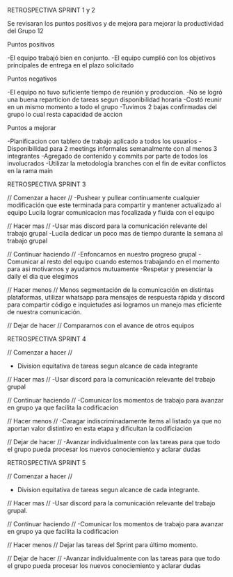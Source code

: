 RETROSPECTIVA SPRINT 1 y 2

Se revisaran los puntos positivos y de mejora para mejorar la productividad del Grupo 12

Puntos positivos

-El equipo trabajó bien en conjunto.
-El equipo cumplió con los objetivos principales de entrega en el plazo solicitado

Puntos negativos

-El equipo no tuvo suficiente tiempo de reunión y produccion.
-No se logró una buena reparticion de tareas segun disponibilidad horaria
-Costó reunir en un mismo momento a todo el grupo
-Tuvimos 2 bajas confirmadas del grupo lo cual resta capacidad de accion

Puntos a mejorar

-Planificacion con tablero de trabajo aplicado a todos los usuarios
-Disponibilidad para 2 meetings informales semanalmente con al menos 3 integrantes
-Agregado de contenido y commits por parte de todos los involucrados
-Utilizar la metodología branches con el fin de evitar conflictos en la rama main

RETROSPECTIVA SPRINT 3

// Comenzar a hacer //
-Pushear y pullear continuamente cualquier modificación que este terminada para compartir y mantener actualizado al equipo
Lucila lograr comunicacion mas focalizada y fluida con el equipo

// Hacer mas //
-Usar mas discord para la comunicación relevante del trabajo grupal
-Lucila dedicar un poco mas de tiempo durante la semana al trabajo grupal

// Continuar haciendo //
-Enfoncarnos en nuestro progreso grupal
-Comunicar al resto del equipo cuando estemos trabajando en el momento para asi motivarnos y ayudarnos mutuamente
-Respetar y presenciar la daily el dia que elegimos

// Hacer menos //
Menos segmentación de la comunicación en distintas plataformas, utilizar whatsapp para mensajes de respuesta rápida y discord para compartir código e inquietudes asi logramos un manejo mas eficiente de nuestra comunicación.

// Dejar de hacer //
Compararnos con el avance de otros equipos

RETROSPECTIVA SPRINT 4

// Comenzar a hacer //

- Division equitativa de tareas segun alcance de cada integrante

// Hacer mas //
-Usar discord para la comunicación relevante del trabajo grupal

// Continuar haciendo //
-Comunicar los momentos de trabajo para avanzar en grupo ya que facilita la codificacion

// Hacer menos //
-Caragar indiscriminadamente items al listado ya que no aportan valor distintivo en esta etapa y dificultan la codificiacion

// Dejar de hacer //
-Avanzar individualmente con las tareas para que todo el grupo pueda procesar los nuevos conociemiento y aclarar dudas

RETROSPECTIVA SPRINT 5

// Comenzar a hacer //

- Division equitativa de tareas segun alcance de cada integrante.

// Hacer mas //
-Usar discord para la comunicación relevante del trabajo grupal.

// Continuar haciendo //
-Comunicar los momentos de trabajo para avanzar en grupo ya que facilita la codificacion

// Hacer menos //
Dejar las tareas del Sprint para último momento.

// Dejar de hacer //
-Avanzar individualmente con las tareas para que todo el grupo pueda procesar los nuevos conociemiento y aclarar dudas
